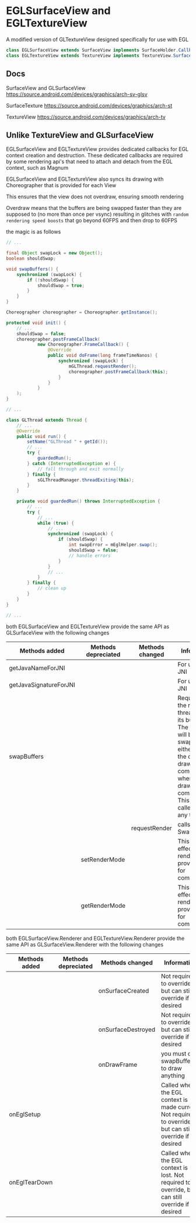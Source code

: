 # EGLSurfaceView and EGLTextureView
A modified version of GLTextureView designed specifically for use with EGL

```Java
class EGLSurfaceView extends SurfaceView implements SurfaceHolder.Callback
class EGLTextureView extends TextureView implements TextureView.SurfaceTextureListener
```

## Docs

SurfaceView and GLSurfaceView https://source.android.com/devices/graphics/arch-sv-glsv

SurfaceTexture https://source.android.com/devices/graphics/arch-st

TextureView https://source.android.com/devices/graphics/arch-tv

## Unlike TextureView and GLSurfaceView

EGLSurfaceView and EGLTextureView provides dedicated callbacks for EGL context creation and destruction. These dedicated callbacks are required by some rendering api's that need to attach and detach from the EGL context, such as Magnum

EGLSurfaceView and EGLTextureView also syncs its drawing with Choreographer that is provided for each View

This ensures that the view does not overdraw, ensuring smooth rendering

Overdraw means that the buffers are being swapped faster than they are supposed to (no more than once per vsync) resulting in glitches with `random rendering speed boosts` that go beyond 60FPS and then drop to 60FPS

the magic is as follows

```Java
// ...

final Object swapLock = new Object();
boolean shouldSwap;

void swapBuffers() {
    synchronized (swapLock) {
        if (!shouldSwap) {
            shouldSwap = true;
        }
    }
}

Choreographer choreographer = Choreographer.getInstance();

protected void init() {
    // ...
    shouldSwap = false;
    choreographer.postFrameCallback(
            new Choreographer.FrameCallback() {
                @Override
                public void doFrame(long frameTimeNanos) {
                    synchronized (swapLock) {
                        mGLThread.requestRender();
                        choreographer.postFrameCallback(this);
                    }
                }
            }
    );
}

// ...

class GLThread extends Thread {
    // ...
    @Override
    public void run() {
        setName("GLThread " + getId());
        // ...
        try {
            guardedRun();
        } catch (InterruptedException e) {
            // fall through and exit normally
        } finally {
            sGLThreadManager.threadExiting(this);
        }
    }

    private void guardedRun() throws InterruptedException {
        // ...
        try {
            // ...
            while (true) {
                // ...
                synchronized (swapLock) {
                    if (shouldSwap) {
                        int swapError = mEglHelper.swap();
                        shouldSwap = false;
                        // handle errors
                    }
                }
                // ...
            }
        } finally {
            // clean up
        }
    }
}

// ...
```

both EGLSurfaceView and EGLTextureView provide the same API as GLSurfaceView with the following changes

Methods added | Methods depreciated | Methods changed | Information
-|-|-|-
getJavaNameForJNI||| For use with JNI
getJavaSignatureForJNI||| For use with JNI
swapBuffers||| Requests that the render thread swaps its buffers. The buffers will be swapped either when the current draw completes, or when the next draw completes. This may be called from any thread
|||requestRender| calls SwapBuffers()
||setRenderMode|| This has no effect on rendering, provided only for compatibility
||getRenderMode|| This has no effect on rendering, provided only for compatibility

both EGLSurfaceView.Renderer and EGLTextureView.Renderer provide the same API as GLSurfaceView.Renderer with the following changes

Methods added | Methods depreciated | Methods changed | Information
-|-|-|-
|||onSurfaceCreated| Not required to override, but can still override if desired
|||onSurfaceDestroyed| Not required to override, but can still override if desired
|||onDrawFrame| you must call swapBuffers() to draw anything
onEglSetup||| Called when the EGL context is made current. Not required to override, but can still override if desired
onEglTearDown||| Called when the EGL context is lost. Not required to override, but can still override if desired
